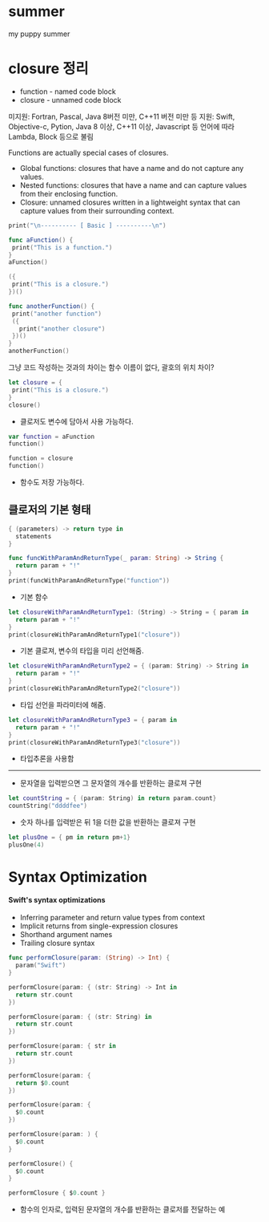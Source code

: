 # summer
my puppy summer


# closure 정리


* function - named code block
* closure - unnamed code block


미지원: Fortran, Pascal, Java 8버전 미만, C++11 버전 미만 등
지원: Swift, Objective-c, Pytion, Java 8 이상, C++11 이상, Javascript 등 언어에 따라 Lambda, Block 등으로 불림


 Functions are actually special cases of closures.
 
 - Global functions: closures that have a name and do not capture any values.
 - Nested functions: closures that have a name and can capture values from their enclosing function.
 - Closure: unnamed closures written in a lightweight syntax that can capture values from their surrounding context.
 
 
 ```swift
 print("\n---------- [ Basic ] ----------\n")

func aFunction() {
  print("This is a function.")
}
aFunction()

({
  print("This is a closure.")
})()

func anotherFunction() {
  print("another function")
  ({
    print("another closure")
  })()
}
anotherFunction()
 ```
 
 
 그냥 코드 작성하는 것과의 차이는
 함수 이름이 없다, 괄호의 위치 차이?
 
 
 
 ```swift
 let closure = {
  print("This is a closure.")
}
closure()
 ```
 * 클로저도 변수에 담아서 사용 가능하다. 
 
 
 ```swift
 var function = aFunction
function()

function = closure
function()
 ```
 * 함수도 저장 가능하다.
 
 
 ## 클로저의 기본 형태
 ```swift
 { (parameters) -> return type in
   statements
 }
 ```
 
```swift
func funcWithParamAndReturnType(_ param: String) -> String {
  return param + "!"
}
print(funcWithParamAndReturnType("function"))
```
* 기본 함수

```swift
let closureWithParamAndReturnType1: (String) -> String = { param in
  return param + "!"
}
print(closureWithParamAndReturnType1("closure"))
```
* 기본 클로져, 변수의 타입을 미리 선언해줌. 

```swift
let closureWithParamAndReturnType2 = { (param: String) -> String in
  return param + "!"
}
print(closureWithParamAndReturnType2("closure"))
```
* 타입 선언을 파라미터에 해줌. 

```swift
let closureWithParamAndReturnType3 = { param in
  return param + "!"
}
print(closureWithParamAndReturnType3("closure"))
```
* 타입추론을 사용함
---


* 문자열을 입력받으면 그 문자열의 개수를 반환하는 클로져 구현

```swift
let countString = { (param: String) in return param.count}
countString("ddddfee")
```

* 숫자 하나를 입력받은 뒤 1을 더한 값을 반환하는 클로져 구현
```swift
let plusOne = { pm in return pm+1}
plusOne(4)
```

# Syntax Optimization

 #### Swift's syntax optimizations
 - Inferring parameter and return value types from context
 - Implicit returns from single-expression closures
 - Shorthand argument names
 - Trailing closure syntax


```swift
func performClosure(param: (String) -> Int) {
  param("Swift")
}

performClosure(param: { (str: String) -> Int in
  return str.count
})

performClosure(param: { (str: String) in
  return str.count
})

performClosure(param: { str in
  return str.count
})

performClosure(param: {
  return $0.count
})

performClosure(param: {
  $0.count
})

performClosure(param: ) {
  $0.count
}

performClosure() {
  $0.count
}

performClosure { $0.count }
```
* 함수의 인자로, 입력된 문자열의 개수를 반환하는 클로저를 전달하는 예

















